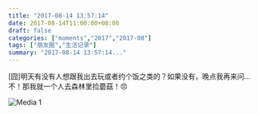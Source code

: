 ```yaml
---
title: "2017-08-14 13:57:14"
date: 2017-08-14T11:00:00+08:00
draft: false
categories: ["moments","2017","2017-08"]
tags: ["朋友圈","生活记录"]
summary: "2017-08-14 13:57:14..."
---
```


[囧]明天有没有人想跟我出去玩或者约个饭之类的？如果没有，晚点我再来问…不！那我就一个人去森林里捡蘑菇！😠

![Media 1](/Moments/photos/2017-08-14/201708141357140.jpg)

